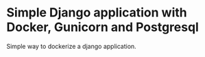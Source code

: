 # Simple Django application with Docker, Gunicorn and Postgresql 
Simple way to dockerize a django application. 
